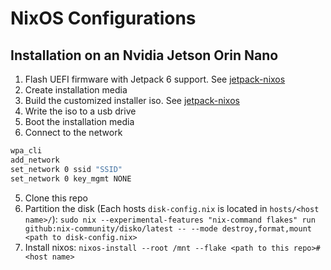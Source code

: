 # NixOS Configurations
## Installation on an Nvidia Jetson Orin Nano
1. Flash UEFI firmware with Jetpack 6 support. See [jetpack-nixos](https://github.com/anduril/jetpack-nixos/?tab=readme-ov-file#flashing-uefi-firmware)
2. Create installation media
  1. Build the customized installer iso. See [jetpack-nixos](https://github.com/anduril/jetpack-nixos/?tab=readme-ov-file#installation-iso)
  2. Write the iso to a usb drive
3. Boot the installation media
4. Connect to the network
  ```bash
  wpa_cli
  add_network
  set_network 0 ssid "SSID"
  set_network 0 key_mgmt NONE 
  ```
5. Clone this repo
6. Partition the disk (Each hosts `disk-config.nix` is located in `hosts/<host name>/`): `sudo nix --experimental-features "nix-command flakes" run github:nix-community/disko/latest -- --mode destroy,format,mount <path to disk-config.nix>`
7. Install nixos: `nixos-install --root /mnt --flake <path to this repo>#<host name>`
